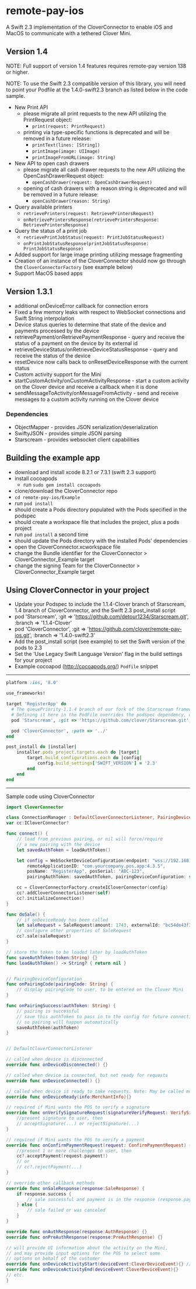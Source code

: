 # remote-pay-ios

A Swift 2.3 implementation of the CloverConnector to enable iOS and MacOS to communicate with a tethered Clover Mini.

## Version 1.4
NOTE: Full support of version 1.4 features requires remote-pay version 138 or higher.

NOTE: To use the Swift 2.3 compatible version of this library, you will need to point your Podfile at the 1.4.0-swift2.3 branch as listed below in the code sample.

- New Print API
    - please migrate all print requests to the new API utilizing the PrintRequest object:
        - `print(request: PrintRequest)`
    - printing via type-specific functions is deprecated and will be removed in a future release:
        - `printText(lines: [String])`
        - `printImage(image: UIImage)`
        - `printImageFromURL(image: String)`
- New API to open cash drawers
    - please migrate all cash drawer requests to the new API utilizing the OpenCashDrawerRequest object:
        - `openCashDrawer(request: OpenCashDrawerRequest)`
    - opening of cash drawers with a reason string is deprecated and will be removed in a future release:
        - `openCashDrawer(reason: String)`
- Query available printers
    - `retrievePrinters(request: RetrievePrintersRequest)`
    - `onRetrievePrintersResponse(retrievePrintersResponse: RetrievePrintersResponse)`
- Query the status of a print job
    - `retrievePrintJobStatus(request: PrintJobStatusRequest)`
    - `onPrintJobStatusResponse(printJobStatusResponse: PrintJobStatusResponse)`
- Added support for large image printing utilizing message fragmenting
- Creation of an instance of the CloverConnector should now go through the `CloverConnectorFactory` (see example below)
- Support MacOS based apps

## Version 1.3.1
- additional onDeviceError callback for connection errors
- Fixed a few memory leaks with respect to WebSocket connections and Swift String interpolation
- Device status queries to determine that state of the device and payments processed by the device
- retrievePayment/onRetrievePaymentResponse - query and receive the status of a payment on the device by its external id
- retrieveDeviceStatus/onRetrieveDeviceStatusResponse - query and receive the status of the device
- resetDevice now calls back to onResetDeviceResponse with the current status
- Custom activity support for the Mini
- startCustomActivity/onCustomActivityResponse - start a custom activity on the Clover device and receive a callback when it is done
- sendMessageToActivity/onMessageFromActivity - send and receive messages to a custom activity running on the Clover device

### Dependencies
- ObjectMapper - provides JSON serialization/deserialization
- SwiftyJSON - provides simple JSON parsing
- Starscream - provides websocket client capabilities

## Building the example app
- download and install xcode 8.2.1 or 7.3.1 (swift 2.3 support)
- install cocoapods
    - run `sudo gem install cocoapods`
- clone/download the CloverConnector repo
- `cd remote-pay-ios/Example`
- run `pod install`
- should create a Pods directory populated with the Pods specified in the podspec
- should create a workspace file that includes the project, plus a pods project
- run `pod install` a second time
- should update the Pods directory with the installed Pods' dependencies
- open the CloverConnector.xcworkspace file
- change the Bundle identifier for the CloverConnector > CloverConnector_Example target
- change the signing Team for the CloverConnector > CloverConnector_Example target

## Using CloverConnector in your project
- Update your Podspec to include the 1.1.4-Clover branch of Starscream, 1.4 branch of CloverConnector, and the Swift 2.3 post_install script
- pod 'Starscream', :git => 'https://github.com/detour1234/Starscream.git', :branch => '1.1.4-Clover'
- pod 'CloverConnector', :git => 'https://github.com/clover/remote-pay-ios.git', :branch => '1.4.0-swift2.3'
- Add the post_install script (see example) to set the Swift version of the pods to 2.3
- Set the 'Use Legacy Swift Language Version' flag in the build settings for your project
- Example cocoapod (http://cocoapods.org/) `Podfile` snippet
---
```ruby
platform :ios, '8.0'

use_frameworks!

target 'RegisterApp' do
  # The queuePriority-1.1.4 branch of our fork of the Starscream framework is required for reliable transport of large files
  # Defining it here in the PodFile overrides the podspec dependency, which isn't allowed to specify a specific location and branch
  pod 'Starscream', :git => 'https://github.com/clover/Starscream.git', :branch => 'queuePriority-1.1.4'

  pod 'CloverConnector', :path => '../'
end

post_install do |installer|
    installer.pods_project.targets.each do |target|
        target.build_configurations.each do |config|
            config.build_settings['SWIFT_VERSION'] = '2.3'
        end
    end
end
```

---
Sample code using CloverConnector

```swift
import CloverConnector

class ConnectionManager : DefaultCloverConnectorListener, PairingDeviceConfiguration {
var cc:ICloverConnector?

func connect() {
    // load from previous pairing, or nil will force/require
    // a new pairing with the device
    let savedAuthToken = loadAuthToken()

    let config = WebSocketDeviceConfiguration(endpoint: "wss://192.168.1.115:12345/remote_pay",
        remoteApplicationID: "com.yourcompany.pos.app:4.3.5",
        posName: "RegisterApp", posSerial: "ABC-123",
        pairingAuthToken: savedAuthToken, pairingDeviceConfiguration: self)

    cc = CloverConnectorFactory.createICloverConnector(config)
    cc?.addCloverConnectorListener(self)
    cc?.initializeConnection()
}

func doSale() {
    // if onDeviceReady has been called
    let saleRequest = SaleRequest(amount: 1743, externalId: "bc54de43f3")
    // configure other properties of SaleRequest
    cc?.sale(saleRequest)
}

// store the token to be loaded later by loadAuthToken
func saveAuthToken(token:String) {}
func loadAuthToken() -> String? { return nil }


// PairingDeviceConfiguration
func onPairingCode(pairingCode: String) {
    // display pairingCode to user, to be entered on the Clover Mini
}

func onPairingSuccess(authToken: String) {
    // pairing is successful
    // save this authToken to pass in to the config for future connections
    // so pairing will happen automatically
    saveAuthToken(authToken)
}


// DefaultCloverConnectorListener

// called when device is disconnected
override func onDeviceDisconnected() {}

// called when device is connected, but not ready for requests
override func onDeviceConnected() {}

// called when device is ready to take requests. Note: May be called more than once
override func onDeviceReady(info:MerchantInfo){}

// required if Mini wants the POS to verify a signature
override func onVerifySignatureRequest(signatureVerifyRequest: VerifySignatureRequest) {
    //present signature to user, then
    // acceptSignature(...) or rejectSignature(...)
}

// required if Mini wants the POS to verify a payment
override func onConfirmPaymentRequest(request: ConfirmPaymentRequest) {
    //present 1 or more challenges to user, then
    cc?.acceptPayment(request.payment!)
    // or
    // cc?.rejectPayment(...)
}

// override other callback methods
override func onSaleResponse(response:SaleResponse) {
    if response.success {
        // sale successful and payment is in the response (response.payment)
    } else {
        // sale failed or was canceled
    }
}

override func onAuthResponse(response:AuthResponse) {}
override func onPreAuthResponse(response:PreAuthResponse) {}

// will provide UI information about the activity on the Mini,
// and may provide input options for the POS to select some
// options on behalf of the customer
override func onDeviceActivityStart(deviceEvent:CloverDeviceEvent){} // see CloverConnectorListener.swift for example of calling invokeInputOption from this callback
override func onDeviceActivityEnd(deviceEvent:CloverDeviceEvent){}
// etc.
}

```
